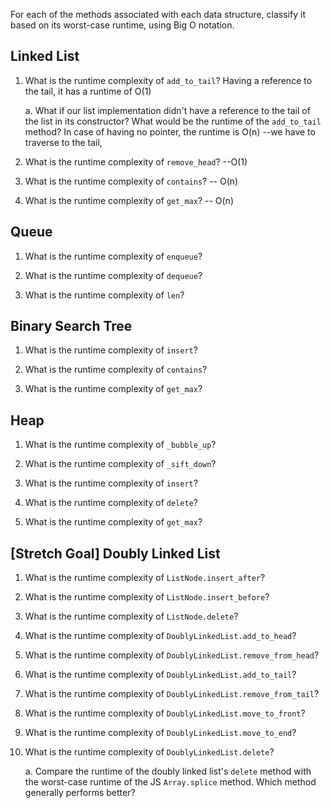 For each of the methods associated with each data structure, classify it based on its worst-case runtime, using Big O notation.

## Linked List

1. What is the runtime complexity of `add_to_tail`?
Having a reference to the tail, it has a runtime of O(1) 
  
    a. What if our list implementation didn't have a reference to the tail of the list in its constructor? What would be the runtime of the `add_to_tail` method?
In case of having no pointer, the runtime is O(n) --we have to traverse to the tail, 

2. What is the runtime complexity of `remove_head`? --O(1)

3. What is the runtime complexity of `contains`? -- O(n)

4. What is the runtime complexity of `get_max`? -- O(n)

## Queue

1. What is the runtime complexity of `enqueue`?

2. What is the runtime complexity of `dequeue`?

3. What is the runtime complexity of `len`?

## Binary Search Tree

1. What is the runtime complexity of `insert`? 

2. What is the runtime complexity of `contains`?

3. What is the runtime complexity of `get_max`? 

## Heap

1. What is the runtime complexity of `_bubble_up`?

2. What is the runtime complexity of `_sift_down`?

3. What is the runtime complexity of `insert`?

4. What is the runtime complexity of `delete`?

5. What is the runtime complexity of `get_max`?

## [Stretch Goal] Doubly Linked List

1. What is the runtime complexity of `ListNode.insert_after`?

2. What is the runtime complexity of `ListNode.insert_before`?

3. What is the runtime complexity of `ListNode.delete`?

4. What is the runtime complexity of `DoublyLinkedList.add_to_head`?

5. What is the runtime complexity of `DoublyLinkedList.remove_from_head`?

6. What is the runtime complexity of `DoublyLinkedList.add_to_tail`?

7. What is the runtime complexity of `DoublyLinkedList.remove_from_tail`?

8. What is the runtime complexity of `DoublyLinkedList.move_to_front`?

9. What is the runtime complexity of `DoublyLinkedList.move_to_end`?

10. What is the runtime complexity of `DoublyLinkedList.delete`?

    a. Compare the runtime of the doubly linked list's `delete` method with the worst-case runtime of the JS `Array.splice` method. Which method generally performs better?